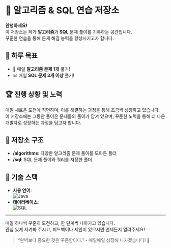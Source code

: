 # 📝 알고리즘 & SQL 연습 저장소

**안녕하세요!**  
이 저장소는 제가 **알고리즘**과 **SQL** 문제 풀이를 기록하는 공간입니다.  
꾸준한 연습을 통해 문제 해결 능력을 향상시키고자 합니다.

## 🌟 하루 목표
- 🧠 매일 **알고리즘 문제 1개** 풀기!
- 📊 매일 **SQL 문제 3개 이상** 풀기!

## 🏆 진행 상황 및 노력
매일 새로운 도전에 직면하며, 이를 해결하는 과정을 통해 조금씩 성장하고 있습니다.  
이 저장소에는 그동안 풀어온 문제들의 풀이가 담겨 있으며, 꾸준한 노력을 통해 더 나은 개발자로 성장하는 과정을 담고자 합니다.

## 📂 저장소 구조
- **/algorithms**: 다양한 알고리즘 문제 풀이를 모아둔 폴더
- **/sql**: SQL 문제 풀이와 쿼리를 저장한 폴더

## 🔧 기술 스택
- **사용 언어**:  
  ![Java](https://img.shields.io/badge/Java-ED8B00?style=for-the-badge&logo=java&logoColor=white)  
- **데이터베이스**:  
  ![SQL](https://img.shields.io/badge/SQL-336791?style=for-the-badge&logo=postgresql&logoColor=white)

---

매일 하나씩 꾸준히 도전하고, 한 단계씩 나아가고 있습니다.  
관심 있게 지켜봐 주시고, 피드백이나 제안이 있으시면 언제든지 알려주세요!

> “완벽보다 중요한 것은 꾸준함이다.” - 매일매일 성장해 나가겠습니다! 🚀
